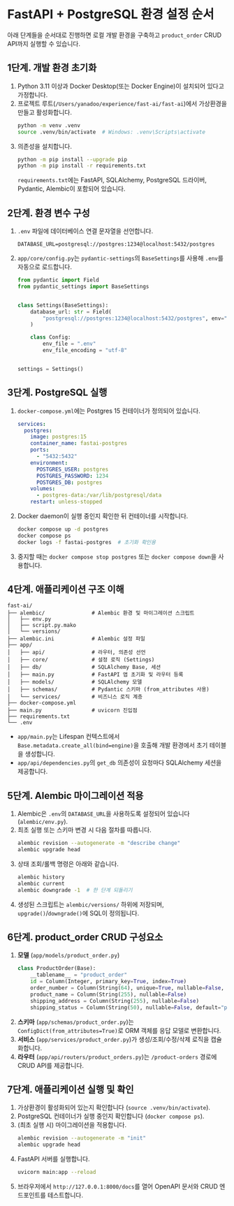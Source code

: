 # FastAPI + PostgreSQL 환경 설정 순서

아래 단계들을 순서대로 진행하면 로컬 개발 환경을 구축하고 `product_order` CRUD API까지 실행할 수 있습니다.

## 1단계. 개발 환경 초기화
1. Python 3.11 이상과 Docker Desktop(또는 Docker Engine)이 설치되어 있다고 가정합니다.
2. 프로젝트 루트(`/Users/yanadoo/experience/fast-ai/fast-ai`)에서 가상환경을 만들고 활성화합니다.
   ```bash
   python -m venv .venv
   source .venv/bin/activate  # Windows: .venv\Scripts\activate
   ```
3. 의존성을 설치합니다.
   ```bash
   python -m pip install --upgrade pip
   python -m pip install -r requirements.txt
   ```
   `requirements.txt`에는 FastAPI, SQLAlchemy, PostgreSQL 드라이버, Pydantic, Alembic이 포함되어 있습니다.

## 2단계. 환경 변수 구성
1. `.env` 파일에 데이터베이스 연결 문자열을 선언합니다.
   ```env
   DATABASE_URL=postgresql://postgres:1234@localhost:5432/postgres
   ```
2. `app/core/config.py`는 `pydantic-settings`의 `BaseSettings`를 사용해 `.env`를 자동으로 로드합니다.
   ```python
   from pydantic import Field
   from pydantic_settings import BaseSettings


   class Settings(BaseSettings):
       database_url: str = Field(
           "postgresql://postgres:1234@localhost:5432/postgres", env="DATABASE_URL"
       )

       class Config:
           env_file = ".env"
           env_file_encoding = "utf-8"


   settings = Settings()
   ```

## 3단계. PostgreSQL 실행
1. `docker-compose.yml`에는 Postgres 15 컨테이너가 정의되어 있습니다.
   ```yaml
   services:
     postgres:
       image: postgres:15
       container_name: fastai-postgres
       ports:
         - "5432:5432"
       environment:
         POSTGRES_USER: postgres
         POSTGRES_PASSWORD: 1234
         POSTGRES_DB: postgres
       volumes:
         - postgres-data:/var/lib/postgresql/data
       restart: unless-stopped
   ```
2. Docker daemon이 실행 중인지 확인한 뒤 컨테이너를 시작합니다.
   ```bash
   docker compose up -d postgres
   docker compose ps
   docker logs -f fastai-postgres  # 초기화 확인용
   ```
3. 중지할 때는 `docker compose stop postgres` 또는 `docker compose down`을 사용합니다.

## 4단계. 애플리케이션 구조 이해
```
fast-ai/
├── alembic/               # Alembic 환경 및 마이그레이션 스크립트
│   ├── env.py
│   ├── script.py.mako
│   └── versions/
├── alembic.ini            # Alembic 설정 파일
├── app/
│   ├── api/               # 라우터, 의존성 선언
│   ├── core/              # 설정 로직 (Settings)
│   ├── db/                # SQLAlchemy Base, 세션
│   ├── main.py            # FastAPI 앱 초기화 및 라우터 등록
│   ├── models/            # SQLAlchemy 모델
│   ├── schemas/           # Pydantic 스키마 (from_attributes 사용)
│   └── services/          # 비즈니스 로직 계층
├── docker-compose.yml
├── main.py                # uvicorn 진입점
├── requirements.txt
└── .env
```
- `app/main.py`는 Lifespan 컨텍스트에서 `Base.metadata.create_all(bind=engine)`을 호출해 개발 환경에서 초기 테이블을 생성합니다.
- `app/api/dependencies.py`의 `get_db` 의존성이 요청마다 SQLAlchemy 세션을 제공합니다.

## 5단계. Alembic 마이그레이션 적용
1. Alembic은 `.env`의 `DATABASE_URL`을 사용하도록 설정되어 있습니다 (`alembic/env.py`).
2. 최초 실행 또는 스키마 변경 시 다음 절차를 따릅니다.
   ```bash
   alembic revision --autogenerate -m "describe change"
   alembic upgrade head
   ```
3. 상태 조회/롤백 명령은 아래와 같습니다.
   ```bash
   alembic history
   alembic current
   alembic downgrade -1  # 한 단계 되돌리기
   ```
4. 생성된 스크립트는 `alembic/versions/` 하위에 저장되며, `upgrade()`/`downgrade()`에 SQL이 정의됩니다.

## 6단계. product_order CRUD 구성요소
1. **모델** (`app/models/product_order.py`)
   ```python
   class ProductOrder(Base):
       __tablename__ = "product_order"
       id = Column(Integer, primary_key=True, index=True)
       order_number = Column(String(64), unique=True, nullable=False, index=True)
       product_name = Column(String(255), nullable=False)
       shipping_address = Column(String(255), nullable=False)
       shipping_status = Column(String(50), nullable=False, default="pending")
   ```
2. **스키마** (`app/schemas/product_order.py`)는 `ConfigDict(from_attributes=True)`로 ORM 객체를 응답 모델로 변환합니다.
3. **서비스** (`app/services/product_order.py`)가 생성/조회/수정/삭제 로직을 캡슐화합니다.
4. **라우터** (`app/api/routers/product_orders.py`)는 `/product-orders` 경로에 CRUD API를 제공합니다.

## 7단계. 애플리케이션 실행 및 확인
1. 가상환경이 활성화되어 있는지 확인합니다 (`source .venv/bin/activate`).
2. PostgreSQL 컨테이너가 실행 중인지 확인합니다 (`docker compose ps`).
3. (최초 실행 시) 마이그레이션을 적용합니다.
   ```bash
   alembic revision --autogenerate -m "init"
   alembic upgrade head
   ```
4. FastAPI 서버를 실행합니다.
   ```bash
   uvicorn main:app --reload
   ```
5. 브라우저에서 `http://127.0.0.1:8000/docs`를 열어 OpenAPI 문서와 CRUD 엔드포인트를 테스트합니다.
